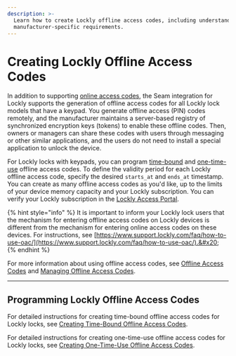 ```yaml
---
description: >-
  Learn how to create Lockly offline access codes, including understanding
  manufacturer-specific requirements.
---
```


# Creating Lockly Offline Access Codes

In addition to supporting [online access codes](../../products/smart-locks/access-codes/), the Seam integration for Lockly supports the generation of offline access codes for all Lockly lock models that have a keypad. You generate offline access (PIN) codes remotely, and the manufacturer maintains a server-based registry of synchronized encryption keys (tokens) to enable these offline codes. Then, owners or managers can share these codes with users through messaging or other similar applications, and the users do not need to install a special application to unlock the device.

For Lockly locks with keypads, you can program [time-bound](../../products/smart-locks/access-codes/offline-access-codes.md#creating-time-bound-offline-access-codes) and [one-time-use](../../products/smart-locks/access-codes/offline-access-codes.md#creating-one-time-use-offline-access-codes) offline access codes. To define the validity period for each Lockly offline access code, specify the desired `starts_at` and `ends_at` timestamp. You can create as many offline access codes as you'd like, up to the limits of your device memory capacity and your Lockly subscription. You can verify your Lockly subscription in the [Lockly Access Portal](https://lap.lockly.com/lap/index.html#/login).

{% hint style="info" %}
It is important to inform your Lockly lock users that the mechanism for entering offline access codes on Lockly devices is different from the mechanism for entering online access codes on these devices. For instructions, see [https://www.support.lockly.com/faq/how-to-use-oac/](https://www.support.lockly.com/faq/how-to-use-oac/).&#x20;
{% endhint %}

For more information about using offline access codes, see [Offline Access Codes](../../products/smart-locks/access-codes/#offline-access-codes) and [Managing Offline Access Codes](../../products/smart-locks/access-codes/offline-access-codes.md).

***

## Programming Lockly Offline Access Codes

For detailed instructions for creating time-bound offline access codes for Lockly locks, see [Creating Time-Bound Offline Access Codes](../../products/smart-locks/access-codes/offline-access-codes.md#creating-time-bound-offline-access-codes).

For detailed instructions for creating one-time-use offline access codes for Lockly locks, see [Creating One-Time-Use Offline Access Codes](../../products/smart-locks/access-codes/offline-access-codes.md#creating-one-time-use-offline-access-codes).
